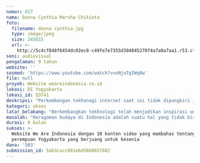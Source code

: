 ```yaml
---
nomor: 817
nama: Danna Cynthia Marsha Chikieta
foto:
  filename: danna cynthia.jpg
  type: image/jpeg
  size: 245815
  url: >-
    http://5c4cf848f6454dc02ec8-c49fe7e7355d384845270f4a7a0a7aa1.r53.cf2.rackcdn.com/b930d08c-d67a-4e94-bbb4-4f981c7a91d5/danna%20cynthia.jpg
seni: audiovisual
pengalaman: 9 tahun
website: ''
sosmed: 'https://www.youtube.com/watch?v=oNjuTgIWq0w'
file: null
proyek: Website weareindonesia.co.id
lokasi: DI Yogyakarta
lokasi_id: Q3741
deskripsi: "Perkembangan tekhonogi internet saat ini tidak dipungkiri ikut mendorong beragam arus informasi yang masuk. Pada masa berkembangnya internet semua masyarakat bisa bebas mengakses informasi. Kemudahan dalam mengakses informasi ini ibarat pisau bermata dua. Satu sisi bisa digunakan untuk memberikan informasi dan satu sisi bila tidak menyering informasi justru bisa berbalik menjadi sebuah provokasi. \r\nDari sini sebuah ide muncul dengan memanfaatkan tekhnologi internet untuk kembali mengenalkan budaya peninggalan leluhur. Menggali kembali identitas bangsa agar tidak terseret budaya asing. Sebuah wadah yang akan dikelola dalam sebuah website “We Are Indonesia”. Website ini diharapkan bisa kembali menjadi wadah masyarakat untuk kembali mengenal budaya sendiri serta wadah untuk beberapa orang yang masih setia berjuang mempertahankan nilai-nilai tradisi leluhur.\r\n\r\n\r\n\r\n\r\n"
kategori: akses
latar_belakang: "Berkembangkan tekhnologi telah menjadikan inspirasi untuk memanfaatkan dunia maya untuk mengenalkan kembali tentang Indonesia dan budayanya pada sebuah website “We Are Indonesia” .  Situs ini diharpakan mampu mengenalkan kembali tentang budaya dan peninggalan Indonesia sehingga masyarakat kembali mengenal jati diri bangsa Indonesia. \r\nDiawali dengan kebudayaan yang ada di Yogyakarta, kami lebih dahulu ingin mengenalkan sepuluh tokoh perempuan di Yogyakarta yang ada di dunia seni dan budaya yang masih memiliki semangat untuk melestarikan budaya. Diharapkan melalui semangat mereka bisa menginspirasi masyarakat untuk kembali mengenal dan turut ikut melestarikan budaya.\r\nBeberapa sosok perempuan ini akan diangkat cerita mereka dalam sebuah video feature berdurasi 15-20 menit menceritakan tentang perjuangan mereka dan pemahan mereka tentang nilai budaya yang mereka geluti.\r\n"
masalah: "Keragaman budaya di Indonesia adalah suatu hal yang tidak bisa dipungkiri. Keragaman budaya yang dimiliki Indonesia dipengaruhi banyak faktor, antara lain kondisi geografis yang begitu beragam, juga masuknya budaya luar yang akhirnya berasimilasi dan menciptakan budaya-budaya baru. Semenjak lahirnya sumpah pemuda, keragaman bukan lagi menjadi pemisah namun telah menjadi satu kekayaan yang dimiliki oleh Indonesia. \r\nSelama berpuluh-puluh tahun Indonesia berhasil mempertahakankan perbedaan. Berbekal pada semboyan “Bhineka Tunggal Ika”, berbeda namun tetap satu, Indonesia menjadi negara yang memiliki keragam budaya.  Keragaman menjadi identitas bangsa Indonesia yang paling dibanggakan dan sudah diakui dimata dunia. \r\nBeberapa kasus telah terjadi ketika pemahaman masyarakat kurang akan pengertian budaya yang diwariskan leluhur. Di tahun 2017 terjadi beberapa kasus antara lain, perusakan situs candi kidal, Perusakan peninggalan Sang Randeng Girah Calon Arang, Gurah kediri, Jawa Timur, dan kurangya pemahaman akan pakaian adat. \r\n\r\n"
durasi: 9 bulan
sukses: >-
  Website We Are Indonesia dengan 10 konten video yang membahas tentang 10 sosok
  perempuan Yogyakarta yang berjuang untuk kesenia
dana: '583'
submission_id: 5ab3cacc881ebd58b0657882
---
```

